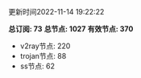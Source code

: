 更新时间2022-11-14 19:22:22

**总订阅: 73**
**总节点: 1027**
**有效节点: 370**
- v2ray节点: 220
- trojan节点: 88
- ss节点: 62
